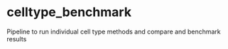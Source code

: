 # celltype_benchmark
Pipeline to run individual cell type methods and compare and benchmark results
